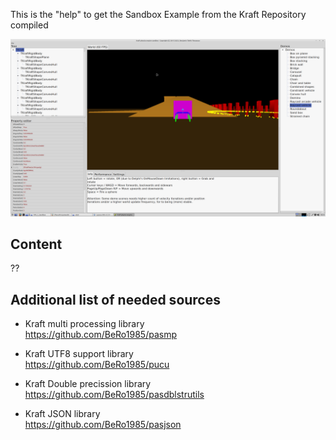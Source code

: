 This is the "help" to get the Sandbox Example from the Kraft Repository compiled

![](preview.png)

## Content
??

## Additional list of needed sources
- Kraft multi processing library <br> https://github.com/BeRo1985/pasmp

- Kraft UTF8 support library <br> https://github.com/BeRo1985/pucu

- Kraft Double precission library <br> https://github.com/BeRo1985/pasdblstrutils

- Kraft JSON library <br> https://github.com/BeRo1985/pasjson
